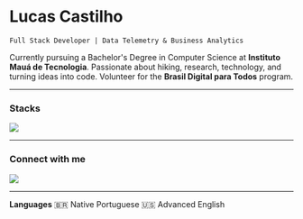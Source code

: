 # Lucas Castilho

`Full Stack Developer | Data Telemetry & Business Analytics`

Currently pursuing a Bachelor's Degree in Computer Science at **Instituto Mauá de Tecnologia**.
Passionate about hiking, research, technology, and turning ideas into code.
Volunteer for the **Brasil Digital para Todos** program.

---

### **Stacks**

<p align="left">
  <img src="https://skillicons.dev/icons?i=python,java,mysql,clojure,nodejs,nextjs,ts,docker,git" />
</p>

---

### **Connect with me**

<p align="left">
  <img src="https://skillicons.dev/icons?i=linkedin,gmail" />
</p>

---

**Languages**
🇧🇷 Native Portuguese
🇺🇸 Advanced English

